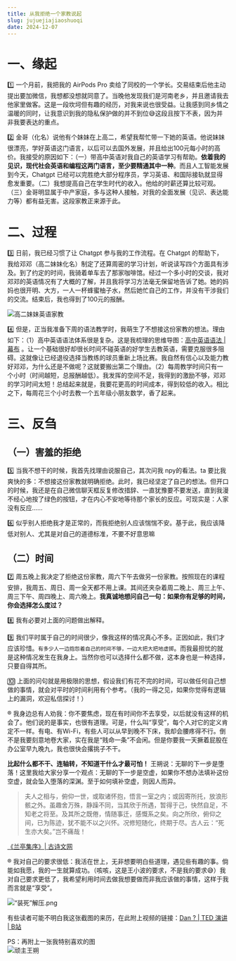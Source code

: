 ```yaml
---
title: 从我拒绝一个家教说起
slug: jujuejiajiaoshuoqi
date: 2024-12-07
---
```

# 一、缘起

1️⃣  一个月前，我把我的 AirPods  Pro 卖给了同校的一个学长。交易结束后他主动提出要加微信，我想都没想就同意了。当晚他发现我们是河南老乡，并且邀请我去他家里做客。这是一段坎坷但有趣的经历，对我来说也很受益。让我感到同乡情之温暖的同时，让我意识到我的隐私保护做的并不到位😅这段且按下不表，因为并非我要表达的重点。

2️⃣  金哥（化名）说他有个妹妹在上高二，希望我帮忙带一下她的英语。他说妹妹很漂亮，学好英语这门语言，以后可以去国外发展，并且给出100元每小时的高价。我接受的原因如下：（一）带高中英语对我自己的英语学习有帮助。**依着我的见识，现代社会英语和编程这两门语言，至少要精通其中一种**。而且人工智能发展到今天，Chatgpt 已经可以完胜绝大部分程序员，学习英语、和国际接轨就显得愈发重要。（二）我想提高自己在学生时代的收入。他给的时薪还算比较可观。（三）金哥明显属于中产家庭，多与这种人接触，对我的全面发展（见识、表达能力等）都有益无害。这段家教正来源于此。

# 二、过程

3️⃣  日前，我已经习惯了让 Chatgpt 参与我的工作流程。在 Chatgpt 的帮助下，我给邓邓（高二妹妹化名）制定了还算周密的学习计划，听说读写四个方面具有涉及。到了约定的时间，我骑着单车去了那家咖啡馆。经过一个多小时的交谈，我对邓邓的英语情况有了大概的了解，并且我将学习方法毫无保留地告诉了她。她的妈妈也很开明、大方，一人一杯蜂蜜柚子水，然后她忙自己的工作，并没有干涉我们的交流。结束后，我也得到了100元的报酬。

![高二妹妹英语家教](https://obsidian-picgo-1314839904.cos.ap-guangzhou.myqcloud.com/obsidian_pictures/%E9%AB%98%E4%BA%8C%E5%A6%B9%E5%A6%B9%E8%8B%B1%E8%AF%AD%E5%AE%B6%E6%95%99.jpg)

4️⃣  但是，正当我准备下周的语法教学时，我萌生了不想接这份家教的想法。理由如下：（1）高中英语语法体系很是复杂。这是我梳理的思维导图：[高中英语语法 | 幕布](https://mubu.com/app/edit/home/3wh7yameL3d#m)  。让一个基础很好却很长时间不碰英语的好学生去教英语，需要克服很多阻碍。这就像让已经退役选择当教练的球员重新上场比赛。我自然有信心以及能力教好邓邓，为什么还是不做呢？这就要搬出第二个理由。（2）每周教学时间只有一个小时（时间越短，总报酬越低）。我发挥的空间不足，我得到的激励不够，邓邓的学习时间太短！总结起来就是，我要花更高的时间成本，得到较低的收入。相比之下，每周花三个小时去教一个五年级小朋友数学，香了起来。

# 三、反刍

## （一）害羞的拒绝

5️⃣  当我不想干的时候，我首先找理由说服自己，其次问我 npy的看法。ta 要比我爽快的多：不想接这份家教就明确拒绝。此时，我已经坚定了自己的想法。但开口的时候，我还是在自己微信聊天框反复修改措辞、一直犹豫要不要发送，直到我漫不经心地按了绿色的按钮，才在内心不安地等待那个家长的反应。可现实是：人家没有反应……

6️⃣  似乎别人拒绝我才是正常的，而我拒绝别人应该惴惴不安。基于此，我应该降低对别人、尤其是对自己的道德标准，不要不好意思嘛

## （二）时间

7️⃣  周五晚上我决定了拒绝这份家教，周六下午去做另一份家教。按照现在的课程安排，我周五、周日、周一全天都不用上课。其间还夹杂着周二晚上、周三上午、周三下午、周四晚上、周六晚上。**我真诚地想问自己一句：如果你有足够的时间，你会选择怎么度过？**


8️⃣  我有必要对上面的问题做出解释。


9️⃣  我们平时属于自己的时间很少，像我这样的情况真心不多。正因如此，我们才应该珍惜。`有多少人一边抱怨着自己的时间不够，一边大把大把地虚掷`。而我最担忧的就是这种情况发生在我身上。当然你也可以选择什么都不做，这本身也是一种选择，只要自得其所。

🔟 上面的问句就是用极限的思想，假设我们有花不完的时间，可以做任何自己想做的事情，就会对平时的时间利用有个参考。（我的一得之见，如果你觉得有逻辑上的漏洞，欢迎私信探讨！）

®️  我身边总有人劝我：你不要焦虑，现在有时间你不去享受，以后就没有这样的机会了。他们说的是事实，也很有道理。可是，什么叫“享受”，每个人对它的定义肯定不一样。有电、有Wi-Fi，有些人可以从早到晚不下床，我却会腰疼得不行。倒不是我要刻意地卷大家，实在我是“贱命一条”不会闲。但是你要我一天撅着屁股在办公室早九晚九，我也很快会撂挑子不干。

**比起什么都不干、连轴转，不知道干什么才最可怕！** 王朔说：无聊的下一步是堕落！这里我给大家分享一个观点：无聊的下一步是空虚，如果你不想办法填补这份空虚，就会坠入堕落的深渊。至于如何填补空虚，则因人而异。


>夫人之相与，俯仰一世，或取诸怀抱，悟言一室之内；或因寄所托，放浪形骸之外。虽趣舍万殊，静躁不同，当其欣于所遇，暂得于己，快然自足，不知老之将至。及其所之既倦，情随事迁，感慨系之矣。向之所欣，俯仰之间，已为陈迹，犹不能不以之兴怀。况修短随化，终期于尽。古人云：“死生亦大矣。”岂不痛哉！

[《兰亭集序》| 古诗文网](https://www.gushiwen.cn/shiwenv.aspx?id=af279f0cdd95)


®️  我对自己的要求很低：我活在世上，无非想要明白些道理，遇见些有趣的事。倘能如我愿，我的一生就算成功。（咳咳，这是王小波的要求，不是我的要求😅）我对自己要求更低了，我希望利用时间去做我想要做而非我应该做的事情，这样于我而言就是“享受”。



![“装死”解压.png](https://obsidian-picgo-1314839904.cos.ap-guangzhou.myqcloud.com/obsidian_pictures/202412081505024.png)



有些读者可能不明白我这张截图的来历，在此附上视频的链接：[Dan ? | TED 演讲 | B站](https://www.bilibili.com/video/BV1ZV411a7Fc/?spm_id_from=333.337.search-card.all.click&vd_source=5ed86fb49c71c107c5549935f94050e7)



PS：再附上一张我特别喜欢的图  
![顽主王朔](https://obsidian-picgo-1314839904.cos.ap-guangzhou.myqcloud.com/obsidian_pictures%2F202403091555601.png)